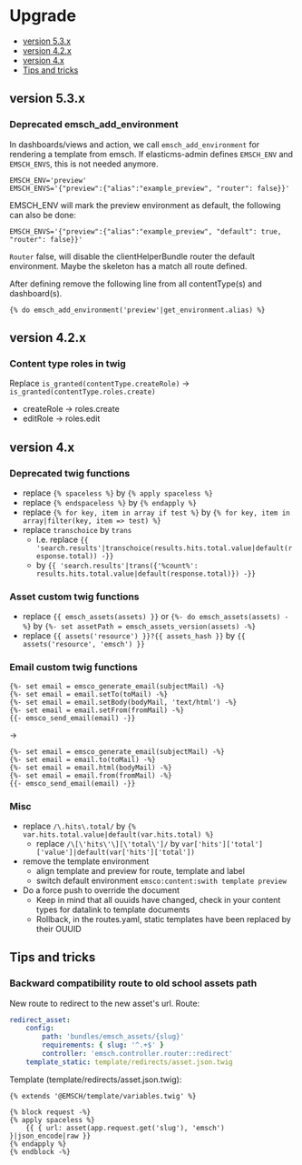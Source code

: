 # Upgrade

  * [version 5.3.x](#version-53x)
  * [version 4.2.x](#version-42x)
  * [version 4.x](#version-4x)
  * [Tips and tricks](#tips-and-tricks)

## version 5.3.x

### Deprecated emsch_add_environment 

In dashboards/views and action, we call `emsch_add_environment` for rendering a template from emsch.
If elasticms-admin defines `EMSCH_ENV` and `EMSCH_ENVS`, this is not needed anymore.

```.env
EMSCH_ENV='preview'
EMSCH_ENVS='{"preview":{"alias":"example_preview", "router": false}}' 
```

EMSCH_ENV will mark the preview environment as default, the following can also be done:
```.env
EMSCH_ENVS='{"preview":{"alias":"example_preview", "default": true, "router": false}}' 
```

`Router` false, will disable the clientHelperBundle router the default environment. 
Maybe the skeleton has a match all route defined.

After defining remove the following line from all contentType(s) and dashboard(s).
```twig
{% do emsch_add_environment('preview'|get_environment.alias) %} 
```

## version 4.2.x

### Content type roles in twig
Replace `is_granted(contentType.createRole)` → `is_granted(contentType.roles.create)`
* createRole → roles.create
* editRole → roles.edit

## version 4.x

### Deprecated twig functions
* replace `{% spaceless %}` by `{% apply spaceless %}`
* replace `{% endspaceless %}` by `{% endapply %}`
* replace `{% for key, item in array if test %}` by  `{% for key, item in array|filter(key, item => test) %}`
* replace `transchoice` by `trans`
  * I.e. replace `{{ 'search.results'|transchoice(results.hits.total.value|default(response.total)) -}}`
  * by `{{ 'search.results'|trans({'%count%': results.hits.total.value|default(response.total)}) -}}`

### Asset custom twig functions
* replace `{{ emsch_assets(assets) }}` or `{%- do emsch_assets(assets) -%}` by `{%- set assetPath = emsch_assets_version(assets) -%}`
* replace `{{ assets('resource') }}?{{ assets_hash }}` by `{{ assets('resource', 'emsch') }}`

### Email custom twig functions
```twig
{%- set email = emsco_generate_email(subjectMail) -%}
{%- set email = email.setTo(toMail) -%}
{%- set email = email.setBody(bodyMail, 'text/html') -%}
{%- set email = email.setFrom(fromMail) -%}
{{- emsco_send_email(email) -}}
```
→
```twig
{%- set email = emsco_generate_email(subjectMail) -%}
{%- set email = email.to(toMail) -%}
{%- set email = email.html(bodyMail) -%}
{%- set email = email.from(fromMail) -%}
{{- emsco_send_email(email) -}}
```

### Misc
* replace `/\.hits\.total/` by `{% var.hits.total.value|default(var.hits.total) %}`
  * replace `/\[\'hits\'\][\'total\']/` by `var['hits']['total']['value']|default(var['hits']['total'])`
* remove the template environment
  * align template and preview for route, template and label
  * switch default environment `emsco:content:swith template preview`
* Do a force push to override the document
  * Keep in mind that all ouuids have changed, check in your content types for datalink to template documents
  * Rollback, in the routes.yaml, static templates have been replaced by their OUUID

## Tips and tricks

### Backward compatibility route to old school assets path

New route to redirect to the new asset's url. Route:

```yaml
redirect_asset:
    config:
        path: 'bundles/emsch_assets/{slug}'
        requirements: { slug: '^.+$' }
        controller: 'emsch.controller.router::redirect'
    template_static: template/redirects/asset.json.twig
```

Template (template/redirects/asset.json.twig):

```twig
{% extends '@EMSCH/template/variables.twig' %}

{% block request -%}
{% apply spaceless %}
    {{ { url: asset(app.request.get('slug'), 'emsch') }|json_encode|raw }}
{% endapply %}
{% endblock -%}
```